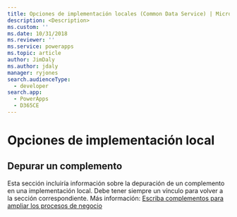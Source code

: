 ```yaml
---
title: Opciones de implementación locales (Common Data Service) | Microsoft Docs
description: <Description>
ms.custom: ''
ms.date: 10/31/2018
ms.reviewer: ''
ms.service: powerapps
ms.topic: article
author: JimDaly
ms.author: jdaly
manager: ryjones
search.audienceType:
  - developer
search.app:
  - PowerApps
  - D365CE
---
```

# <a name="on-premises-deployment-options"></a>Opciones de implementación local

<!-- 

TODO: This page and any links to it will not be published until an on-premises version of Common Data Service is released.


 -->

<!-- TODO: Replace the example below with real content -->
## <a name="debug-a-plug-in"></a>Depurar un complemento

Esta sección incluiría información sobre la depuración de un complemento en una implementación local. Debe tener siempre un vínculo para volver a la sección correspondiente. Más información: [Escriba complementos para ampliar los procesos de negocio](plug-ins.md)
